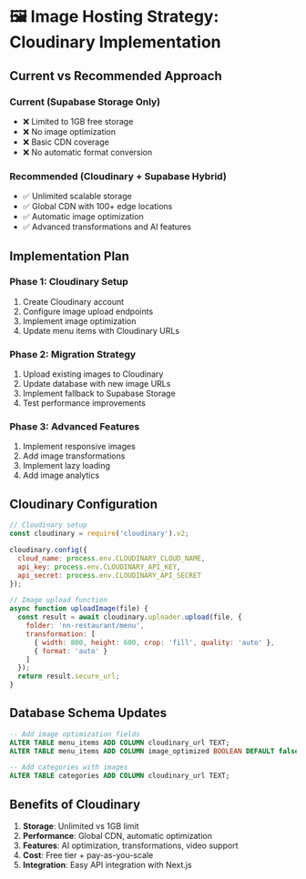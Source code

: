 # 🖼️ Image Hosting Strategy: Cloudinary Implementation

## **Current vs Recommended Approach**

### **Current (Supabase Storage Only)**
- ❌ Limited to 1GB free storage
- ❌ No image optimization
- ❌ Basic CDN coverage
- ❌ No automatic format conversion

### **Recommended (Cloudinary + Supabase Hybrid)**
- ✅ Unlimited scalable storage
- ✅ Global CDN with 100+ edge locations
- ✅ Automatic image optimization
- ✅ Advanced transformations and AI features

## **Implementation Plan**

### **Phase 1: Cloudinary Setup**
1. Create Cloudinary account
2. Configure image upload endpoints
3. Implement image optimization
4. Update menu items with Cloudinary URLs

### **Phase 2: Migration Strategy**
1. Upload existing images to Cloudinary
2. Update database with new image URLs
3. Implement fallback to Supabase Storage
4. Test performance improvements

### **Phase 3: Advanced Features**
1. Implement responsive images
2. Add image transformations
3. Implement lazy loading
4. Add image analytics

## **Cloudinary Configuration**

```javascript
// Cloudinary setup
const cloudinary = require('cloudinary').v2;

cloudinary.config({
  cloud_name: process.env.CLOUDINARY_CLOUD_NAME,
  api_key: process.env.CLOUDINARY_API_KEY,
  api_secret: process.env.CLOUDINARY_API_SECRET
});

// Image upload function
async function uploadImage(file) {
  const result = await cloudinary.uploader.upload(file, {
    folder: 'nn-restaurant/menu',
    transformation: [
      { width: 800, height: 600, crop: 'fill', quality: 'auto' },
      { format: 'auto' }
    ]
  });
  return result.secure_url;
}
```

## **Database Schema Updates**

```sql
-- Add image optimization fields
ALTER TABLE menu_items ADD COLUMN cloudinary_url TEXT;
ALTER TABLE menu_items ADD COLUMN image_optimized BOOLEAN DEFAULT false;

-- Add categories with images
ALTER TABLE categories ADD COLUMN cloudinary_url TEXT;
```

## **Benefits of Cloudinary**

1. **Storage**: Unlimited vs 1GB limit
2. **Performance**: Global CDN, automatic optimization
3. **Features**: AI optimization, transformations, video support
4. **Cost**: Free tier + pay-as-you-scale
5. **Integration**: Easy API integration with Next.js
